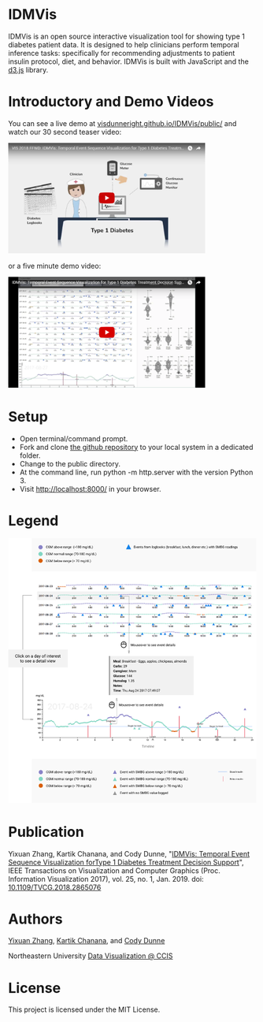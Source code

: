 # IDMVis
IDMVis is an open source interactive visualization tool for showing type 1 diabetes patient data. 
It is designed to help clinicians perform temporal inference tasks: 
specifically for recommending adjustments to patient insulin protocol, diet, and behavior. 
IDMVis is built with JavaScript and the [d3.js](https://d3js.org/) library.

# Introductory and Demo Videos
You can see a live demo at [visdunneright.github.io/IDMVis/public/](https://visdunneright.github.io/IDMVis/public/) and watch our 30 second teaser video:

<a href="https://www.youtube.com/watch?v=9y7FEscshYc"><img alt="IDMVis VIS 2018 FFWD Video" src="youtube_ffwd_image.png" width="400"></a>

or a five minute demo video:

<a href="https://youtu.be/Omc2cNqG7b4"><img alt="IDMVis Demo Video" src="youtube_image.png" width="400"></a>


# Setup
- Open terminal/command prompt.
- Fork and clone [the github repository](https://github.com/VisDunneRight/IDMVis) to your local system in a dedicated folder.
- Change to the public directory.
- At the command line, run python -m http.server with the version Python 3. 
- Visit [http://localhost:8000/](http://localhost:8000/) in your browser.

# Legend 
![IDMvis](https://github.com/VisDunneRight/IDMVis/blob/master/public/T1D_about.png?raw=true "Title")

# Publication 

Yixuan Zhang, Kartik Chanana, and Cody Dunne, "[IDMVis: Temporal Event Sequence Visualization forType 1 Diabetes Treatment Decision Support](IDMVis_IEEEVIS18_preprint.pdf)", IEEE Transactions on Visualization and Computer Graphics (Proc. Information Visualization 2017), vol. 25, no. 1, Jan. 2019. doi: [10.1109/TVCG.2018.2865076](https://doi.org/10.1109/TVCG.2018.2865076)

# Authors 
[Yixuan Zhang](https://www.ccis.northeastern.edu/people/yixuan-janice-zhang/), [Kartik Chanana](https://www.linkedin.com/in/kartikchanana/), and [Cody Dunne](https://cody.ccis.northeastern.edu/)

Northeastern University [Data Visualization @ CCIS](https://visualization.ccis.northeastern.edu/)

# License
This project is licensed under the MIT License.
